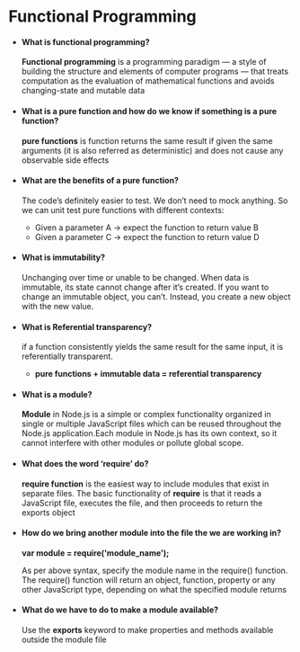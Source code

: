 # **Functional Programming**
* #### What is functional programming?
    **Functional programming** is a programming paradigm — a style of building the structure and elements of computer programs — that treats computation as the evaluation of mathematical functions and avoids changing-state and mutable data

* #### What is a pure function and how do we know if something is a pure function?
    **pure functions** is function returns the same result if given the same arguments (it is also referred as deterministic) and does not cause any observable side effects
* #### What are the benefits of a pure function?
    The code’s definitely easier to test. We don’t need to mock anything. So we can unit test pure functions with different contexts:
    - Given a parameter A → expect the function to return value B
    - Given a parameter C → expect the function to return value D
* #### What is immutability?
    Unchanging over time or unable to be changed. When data is immutable, its state cannot change after it’s created. If you want to change an immutable object, you can’t. Instead, you create a new object with the new value.
* #### What is Referential transparency?
    if a function consistently yields the same result for the same input, it is referentially transparent.
    - **pure functions + immutable data = referential transparency**

* #### What is a module?
    **Module** in Node.js is a simple or complex functionality organized in single or multiple JavaScript files which can be reused throughout the Node.js application.Each module in Node.js has its own context, so it cannot interfere with other modules or pollute global scope.

* #### What does the word ‘require’ do?
    **require function** is the easiest way to include modules that exist in separate files. The basic functionality of **require** is that it reads a JavaScript file, executes the file, and then proceeds to return the exports object

* #### How do we bring another module into the file the we are working in?
    **var module = require('module_name');**

    As per above syntax, specify the module name in the require() function. The require() function will return an object, function, property or any other JavaScript type, depending on what the specified module returns

* #### What do we have to do to make a module available?

    Use the **exports** keyword to make properties and methods available outside the module file
